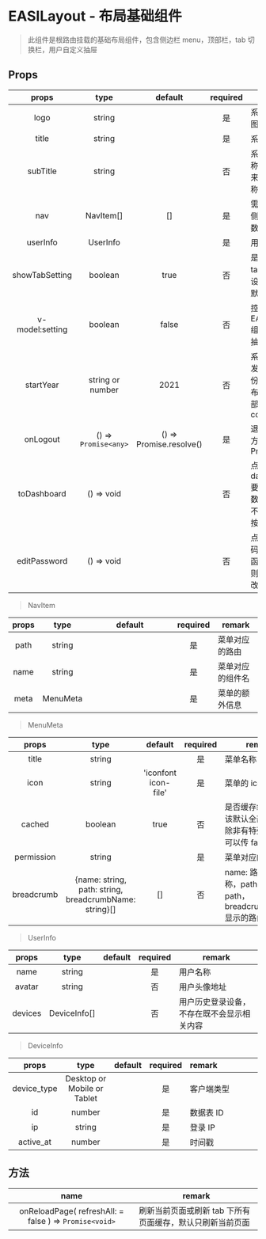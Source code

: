 # EASILayout - 布局基础组件

> 此组件是根路由挂载的基础布局组件，包含侧边栏 menu，顶部栏，tab 切换栏，用户自定义抽屉

## Props

|      props      |         type         |         default         | required | remark                                                  |
| :-------------: | :------------------: | :---------------------: | :------: | ------------------------------------------------------- |
|      logo       |        string        |                         |    是    | 系统 Logo 图片                                          |
|      title      |        string        |                         |    是    | 系统名称                                                |
|    subTitle     |        string        |                         |    否    | 系统二级名称，一般用来放城市名称                        |
|       nav       |      NavItem[]       |           []            |    是    | 需要渲染的侧边栏菜单数据                                |
|    userInfo     |       UserInfo       |                         |    是    | 用户信息                                                |
| showTabSetting  |       boolean        |          true           |    否    | 是否显示 tab 相关的设置开关，默认显示                   |
| v-model:setting |       boolean        |          false          |    否    | 控制显示 EASISetting 组件（设置抽屉）                   |
|    startYear    |   string or number   |          2021           |    否    | 系统第一次发布的年份，用于在布局组件底部显示 copyright  |
|    onLogout     | () => `Promise<any>` | () => Promise.resolve() |    是    | 退出登录的方法，返回 Promise                            |
|   toDashboard   |      () => void      |                         |    否    | 点击跳转到 dashboard 要执行的函数，不传则不显示跳转按钮 |
|  editPassword   |      () => void      |                         |    否    | 点击修改密码要执行的函数，不传则不显示修改密码按钮      |

> NavItem

| props |   type   |     default      | required | remark           |
| :---: | :------: | :--------------: | :------: | ---------------- |
| path  |  string  | <img width=500/> |    是    | 菜单对应的路由   |
| name  |  string  |                  |    是    | 菜单对应的组件名 |
| meta  | MenuMeta |                  |    是    | 菜单的额外信息   |

> MenuMeta

|   props    |                          type                          |       default        | required | remark                                                              |
| :--------: | :----------------------------------------------------: | :------------------: | :------: | ------------------------------------------------------------------- |
|   title    |                         string                         |                      |    是    | 菜单名称                                                            |
|    icon    |                         string                         | 'iconfont icon-file' |    是    | 菜单的 icon                                                         |
|   cached   |                        boolean                         |         true         |    否    | 是否缓存组件，应该默认全部缓存，除非有特殊需求，可以传 false        |
| permission |                         string                         |                      |    是    | 菜单对应的权限点                                                    |
| breadcrumb | {name: string, path: string, breadcrumbName: string}[] |          []          |    否    | name: 路由组件名称，path: 路由 path，breadcrumbName: 显示的路由名字 |

> UserInfo

|  props  |     type     | default | required | remark                                     |
| :-----: | :----------: | :-----: | :------: | ------------------------------------------ |
|  name   |    string    |         |    是    | 用户名称 <img width=500/>                  |
| avatar  |    string    |         |    否    | 用户头像地址                               |
| devices | DeviceInfo[] |         |    否    | 用户历史登录设备，不存在既不会显示相关内容 |

> DeviceInfo

|    props    |            type             | default | required | remark                      |
| :---------: | :-------------------------: | :-----: | :------: | :-------------------------- |
| device_type | Desktop or Mobile or Tablet |         |    是    | 客户端类型 <img width=500/> |
|     id      |           number            |         |    是    | 数据表 ID                   |
|     ip      |           string            |         |    是    | 登录 IP                     |
|  active_at  |           number            |         |    是    | 时间戳                      |

## 方法

|                          name                          | remark                                                    |
| :----------------------------------------------------: | --------------------------------------------------------- |
| onReloadPage( refreshAll: = false ) => `Promise<void>` | 刷新当前页面或刷新 tab 下所有页面缓存，默认只刷新当前页面 |
